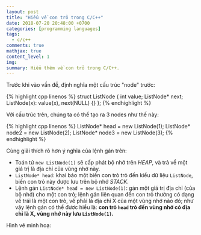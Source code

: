```yaml
---
layout: post
title: "Hiểu về con trỏ trong C/C++"
date: 2018-07-20 20:48:00 +0700
categories: [programming languages]
tags:
  - c/c++
comments: true
mathjax: true
content_level: 1
img:
summary: Hiểu thêm về con trỏ trong C/C++.
---
```


Trước khi vào vấn đề, định nghĩa một cấu trúc "node" trước:

{% highlight cpp linenos %}
struct ListNode {
  int value;
  ListNode* next;
  ListNode(x): value(x), next(NULL) {}
};
{% endhighlight %}

Với cấu trúc trên, chúng ta có thể tạo ra 3 nodes như thế này:

{% highlight cpp linenos %}
ListNode* head = new ListNode(1);
ListNode* node2 = new ListNode(2);
ListNode* node3 = new ListNode(3);
{% endhighlight %}

Cùng giải thích rõ hơn ý nghĩa của lệnh gán trên:
- Toán tử `new ListNode(1)` sẽ cấp phát bộ nhớ trên _HEAP_, và trả về một giá trị là địa chỉ của vùng nhớ này.
- `ListNode* head`: khai báo một biến con trỏ trỏ đến kiểu dữ liệu `ListNode`, biến con trỏ này được lưu trên bộ nhớ _STACK_.
- Lệnh gán `ListNode* head = new ListNode(1)`: gán một giá trị địa chỉ (của bộ nhớ) cho một con trỏ; lệnh gán liên quan đến con trỏ thường có dạng vế trái là một con trỏ, vế phải là địa chỉ X của một vùng nhớ nào đó; như vậy lệnh gán có thể được hiểu là: **con trỏ `head` trỏ đến vùng nhớ có địa chỉ là X, vùng nhớ này lưu `ListNode(1)`.**

Hình vẽ minh hoạ:
